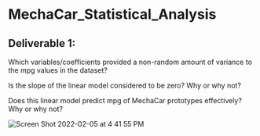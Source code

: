 # MechaCar_Statistical_Analysis

## Deliverable 1: 

Which variables/coefficients provided a non-random amount of variance to the mpg values in the dataset?

Is the slope of the linear model considered to be zero? Why or why not?

Does this linear model predict mpg of MechaCar prototypes effectively? Why or why not?

![Screen Shot 2022-02-05 at 4 41 55 PM](https://user-images.githubusercontent.com/91925639/152659940-627c510e-dd9a-4da8-afaf-6d0231419502.png)

